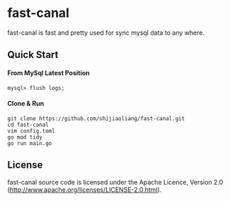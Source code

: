 # fast-canal

fast-canal is fast and pretty used for sync mysql data to any where.

## Quick Start

#### From MySql Latest Position
    mysql> flush logs;

#### Clone & Run
    git clone https://github.com/shijiaoliang/fast-canal.git
    cd fast-canal
    vim config.toml
    go mod tidy
    go run main.go

## License

fast-canal source code is licensed under the Apache Licence, Version 2.0
(http://www.apache.org/licenses/LICENSE-2.0.html).